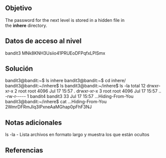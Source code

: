 ## Objetivo
The password for the next level is stored in a hidden file in the **inhere** directory.

## Datos de acceso al nivel
bandit3 MNk8KNH3Usiio41PRUEoDFPqfxLPlSmx

## Solución
bandit3@bandit:~$ ls
inhere
bandit3@bandit:~$ cd inhere/
bandit3@bandit:~/inhere$ ls
bandit3@bandit:~/inhere$ ls -la
total 12
drwxr-xr-x 2 root    root    4096 Jul 17 15:57 .
drwxr-xr-x 3 root    root    4096 Jul 17 15:57 ..
-rw-r----- 1 bandit4 bandit3   33 Jul 17 15:57 ...Hiding-From-You
bandit3@bandit:~/inhere$ cat ...Hiding-From-You
2WmrDFRmJIq3IPxneAaMGhap0pFhF3NJ

## Notas adicionales
ls -la - Lista archivos en formato largo y muestra los que están ocultos

## Referencias
